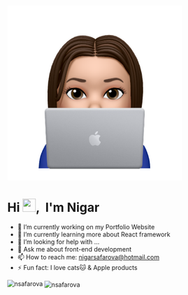 <p><img width="400" height="auto" src="https://github.com/nsafarova/nsafarova/blob/main/IMG_1882.PNG?raw=true" height="200px"/></p>
<h1>Hi <img src="https://raw.githubusercontent.com/MartinHeinz/MartinHeinz/master/wave.gif" width="30px" height="30px">, &nbsp;I'm Nigar </h1>

- 🔭 I’m currently working on my Portfolio Website
- 🌱 I’m currently learning more about React framework
- 🤔 I’m looking for help with ...
- 💬 Ask me about front-end development
- 📫 How to reach me: nigarsafarova@hotmail.com
- ⚡ Fun fact: I love cats🐱 & Apple products

<p><img align="left" src="https://github-readme-stats.vercel.app/api/top-langs?username=nsafarova&show_icons=true&locale=en&layout=compact" alt="nsafarova" /></p>

<p>&nbsp;<img align="center" src="https://github-readme-stats.vercel.app/api?username=nsafarova&show_icons=true&locale=en" alt="nsafarova" /></p>
